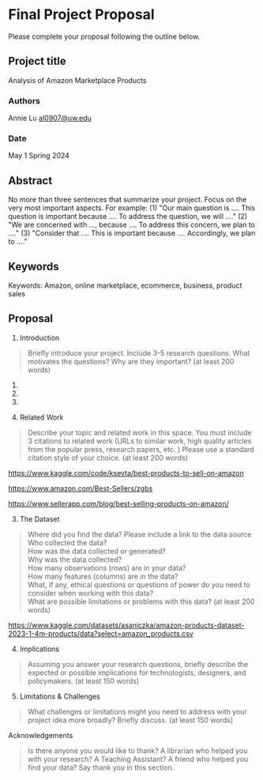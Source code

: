 # Final Project Proposal

Please complete your proposal following the outline below.

## Project title

Analysis of Amazon Marketplace Products

### Authors

Annie Lu al0907@uw.edu
### Date

May 1
Spring 2024
## Abstract

No more than three sentences that summarize your project. Focus on the very most important aspects. For example: (1) "Our main question is .... This question is important because .... To address the question, we will ...." (2) "We are concerned with ..., because .... To address this concern, we plan to ...." (3) "Consider that .... This is important because .... Accordingly, we plan to ...."

## Keywords

Keywords: Amazon, online marketplace, ecommerce, business, product sales

## Proposal

1. Introduction  

> Briefly introduce your project.  Include 3-5 research questions. What motivates the questions? Why are they important? (at least 200 words)

1.
2.
3.


2. Related Work  

> Describe your topic and related work in this space. You must include 3 citations to related work (URLs to similar work, high quality articles from the popular press, research papers, etc. ) Please use a standard citation style of your choice. (at least 200 words)

https://www.kaggle.com/code/ksevta/best-products-to-sell-on-amazon

https://www.amazon.com/Best-Sellers/zgbs

https://www.sellerapp.com/blog/best-selling-products-on-amazon/


3. The Dataset

> Where did you find the data? Please include a link to the data source  
> Who collected the data?  
> How was the data collected or generated?  
> Why was the data collected?  
>How many observations (rows) are in your data?  
> How many features (columns) are in the data?  
> What, if any, ethical questions or questions of power do you need to consider when working with this data?  
> What are possible limitations or problems with this data?   (at least 200 words)

https://www.kaggle.com/datasets/asaniczka/amazon-products-dataset-2023-1-4m-products/data?select=amazon_products.csv

4. Implications

> Assuming you answer your research questions, briefly describe the expected or possible implications for technologists, designers, and policymakers. (at least 150 words)

5. Limitations & Challenges
>What challenges or limitations might you need to address with your project idea more broadly? Briefly discuss. (at least 150 words)

Acknowledgements
> Is there anyone you would like to thank? A librarian who helped you with your research? A Teaching Assistant? A friend who helped you find your data? Say thank you in this section.
